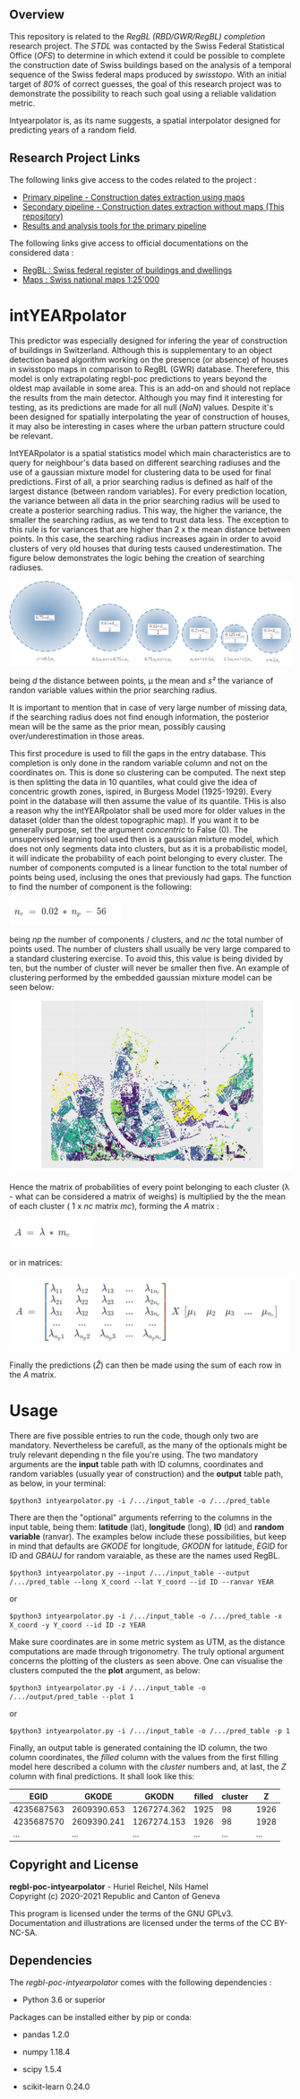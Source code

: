 ## Overview

This repository is related to the _RegBL (RBD/GWR/RegBL) completion_ research project. The _STDL_ was contacted by the Swiss Federal Statistical Office (_OFS_) to determine in which extend it could be possible to complete the construction date of Swiss buildings based on the analysis of a temporal sequence of the Swiss federal maps produced by _swisstopo_. With an initial target of _80%_ of correct guesses, the goal of this research project was to demonstrate the possibility to reach such goal using a reliable validation metric.

Intyearpolator is, as its name suggests, a spatial interpolator designed for predicting years of a random field. 

## Research Project Links

The following links give access to the codes related to the project :

* [Primary pipeline - Construction dates extraction using maps](https://github.com/swiss-territorial-data-lab/regbl-poc)
* [Secondary pipeline - Construction dates extraction without maps (This repository)](https://github.com/swiss-territorial-data-lab/regbl-poc-intyearpolator)
* [Results and analysis tools for the primary pipeline](https://github.com/swiss-territorial-data-lab/regbl-poc-analysis)

The following links give access to official documentations on the considered data :

* [RegBL : Swiss federal register of buildings and dwellings](https://www.bfs.admin.ch/bfs/en/home/registers/federal-register-buildings-dwellings.html)
* [Maps : Swiss national maps 1:25'000](https://shop.swisstopo.admin.ch/en/products/maps/national/lk25)


# intYEARpolator
This predictor was especially designed for infering the year of construction of buildings in Switzerland. Although this is supplementary to an object detection based algorithm working on the presence (or absence) of houses in swisstopo maps in comparison to RegBL (GWR) database. Therefere, this model is only extrapolating regbl-poc predictions to years beyond the oldest map available in some area. This is an add-on and should not replace the results from the main detector. Although you may find it interesting for testing, as its predictions are made for all null (*NaN*) values. Despite it's been designed for spatially interpolating the year of construction of houses, it may also be interesting in cases where the urban pattern structure could be relevant.

IntYEARpolator is a spatial statistics model which main characteristics are to query for neighbour's data based on different searching radiuses and the use of a gaussian mixture model for clustering data to be used for final predictions. First of all, a prior searching radius is defined as half of the largest distance (between random variables). For every prediction location, the variance between all data in the prior searching radius will be used to create a posterior searching radius. This way, the higher the variance, the smaller the searching radius, as we tend to trust data less. The exception to this rule is for variances that are higher than 2 x the mean distance between points. In this case, the searching radius increases again in order to avoid clusters of very old houses that during tests caused underestimation. The figure below demonstrates the logic behing the creation of searching radiuses.

![](doc/image/f1.png)

being *d* the distance between points, μ the mean and *s²* the variance of randon variable values within the prior searching radius. 

It is important to mention that in case of very large number of missing data, if the searching radius does not find enough information, the posterior mean will be the same as the prior mean, possibly causing over/underestimation in those areas.

This first procedure is used to fill the gaps in the entry database. This completion is only done in the random variable column and not on the coordinates on. This is done so clustering can be computed. The next step is then splitting the data in 10 quantiles, what could give the idea of concentric growth zones, ispired, in Burgess Model (1925-1929). Every point in the database will then assume the value of its quantile. THis is also a reason why the intYEARpolator shall be used more for older values in the dataset (older than the oldest topographic map). If you want it to be generally purpose, set the argument *concentric* to False (0). The unsupervised learning tool used then is a gaussian mixture model, which does not only segments data into clusters, but as it is a probabilistic model, it will indicate the probability of each point belonging to every cluster. The number of components computed is a linear function to the total number of points being used, inclusing the ones that previously had gaps. The function to find the number of component is the following:

![](doc/image/eq1.png)

being *np* the number of components / clusters, and *nc* the total number of points used. The number of clusters shall usually be very large compared to a standard clustering exercise. To avoid this, this value is being divided by ten, but the number of cluster will never be smaller then five. An example of clustering performed by the embedded gaussian mixture model can be seen below:

![](doc/image/f2.png)

Hence the matrix of probabilities of every point belonging to each cluster (λ - what can be considered a matrix of weighs) is multiplied by the the mean of each cluster ( 1 x *nc* matrix *mc*), forming the *A* matrix :

![](doc/image/eq2.png)

or in matrices:

![](doc/image/f3.png)

Finally the predictions (*Ẑ*) can then be made using the sum of each row in the *A* matrix.

# Usage

There are five possible entries to run the code, though only two are mandatory. Nevertheless be carefull, as the many of the optionals might be truly relevant depending n the file you're using. The two mandatory arguments are the **input** table path with ID columns, coordinates and random variables (usually year of construction) and the **output** table path, as below, in your terminal:

	$python3 intyearpolator.py -i /.../input_table -o /.../pred_table

There are then the "optional" arguments referring to the columns in the input table, being them: **latitude** (lat), **longitude** (long), **ID** (id) and **random variable** (ranvar). The examples below include these possibilities, but keep in mind that defaults are *GKODE* for longitude, *GKODN* for latitude, *EGID* for ID and *GBAUJ* for random varaiable, as these are the names used RegBL.

	$python3 intyearpolator.py --input /.../input_table --output /.../pred_table --long X_coord --lat Y_coord --id ID --ranvar YEAR

or

	$python3 intyearpolator.py -i /.../input_table -o /.../pred_table -x X_coord -y Y_coord --id ID -z YEAR

Make sure coordinates are in some metric system as UTM, as the distance computations are made through trigonometry. The truly optional argument concerns the plotting of the clusters as seen above. One can visualise the clusters computed the the **plot** argument, as below:

	$python3 intyearpolator.py -i /.../input_table -o /.../output/pred_table --plot 1

or

	$python3 intyearpolator.py -i /.../input_table -o /.../pred_table -p 1

Finally, an output table is generated containing the ID column, the two column coordinates, the *filled* column with the values from the first filling model here described a column with the *cluster* numbers and, at last, the *Z* column with final predictions. It shall look like this:

| EGID       | GKODE       | GKODN       | filled | cluster | Z |
|------------|-------------|-------------|--------|---------|---|
| 4235687563 | 2609390.653 | 1267274.362 | 1925   | 98      |1926
| 4235687570 | 2609390.241 | 1267274.153 | 1926   | 98      |1928
| ...        | ...         | ...         | ...    | ...     |...|


## Copyright and License

**regbl-poc-intyearpolator** - Huriel Reichel, Nils Hamel <br >
Copyright (c) 2020-2021 Republic and Canton of Geneva

This program is licensed under the terms of the GNU GPLv3. Documentation and illustrations are licensed under the terms of the CC BY-NC-SA.

## Dependencies

The _regbl-poc-intyearpolator_ comes with the following dependencies :

* Python 3.6 or superior

Packages can be installed either by pip or conda:

* pandas 1.2.0

* numpy 1.18.4

* scipy 1.5.4

* scikit-learn 0.24.0
